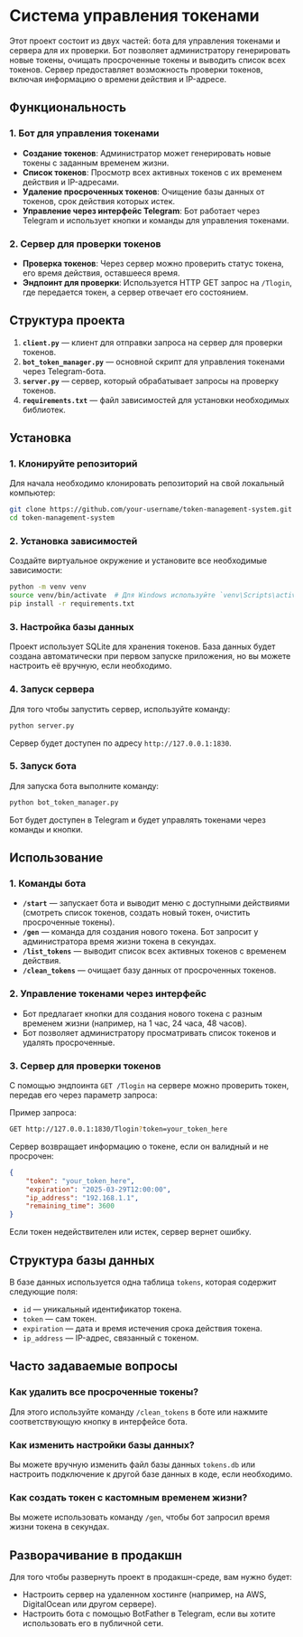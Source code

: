 # Система управления токенами

Этот проект состоит из двух частей: бота для управления токенами и сервера для их проверки. Бот позволяет администратору генерировать новые токены, очищать просроченные токены и выводить список всех токенов. Сервер предоставляет возможность проверки токенов, включая информацию о времени действия и IP-адресе.

## Функциональность

### 1. **Бот для управления токенами**
  - **Создание токенов**: Администратор может генерировать новые токены с заданным временем жизни.
  - **Список токенов**: Просмотр всех активных токенов с их временем действия и IP-адресами.
  - **Удаление просроченных токенов**: Очищение базы данных от токенов, срок действия которых истек.
  - **Управление через интерфейс Telegram**: Бот работает через Telegram и использует кнопки и команды для управления токенами.
  
### 2. **Сервер для проверки токенов**
  - **Проверка токенов**: Через сервер можно проверить статус токена, его время действия, оставшееся время.
  - **Эндпоинт для проверки**: Используется HTTP GET запрос на `/Tlogin`, где передается токен, а сервер отвечает его состоянием.

## Структура проекта

1. **`client.py`** — клиент для отправки запроса на сервер для проверки токенов.
2. **`bot_token_manager.py`** — основной скрипт для управления токенами через Telegram-бота.
3. **`server.py`** — сервер, который обрабатывает запросы на проверку токенов.
4. **`requirements.txt`** — файл зависимостей для установки необходимых библиотек.

## Установка

### 1. Клонируйте репозиторий

Для начала необходимо клонировать репозиторий на свой локальный компьютер:

```bash
git clone https://github.com/your-username/token-management-system.git
cd token-management-system
```

### 2. Установка зависимостей

Создайте виртуальное окружение и установите все необходимые зависимости:

```bash
python -m venv venv
source venv/bin/activate  # Для Windows используйте `venv\Scripts\activate`
pip install -r requirements.txt
```

### 3. Настройка базы данных

Проект использует SQLite для хранения токенов. База данных будет создана автоматически при первом запуске приложения, но вы можете настроить её вручную, если необходимо.

### 4. Запуск сервера

Для того чтобы запустить сервер, используйте команду:

```bash
python server.py
```

Сервер будет доступен по адресу `http://127.0.0.1:1830`.

### 5. Запуск бота

Для запуска бота выполните команду:

```bash
python bot_token_manager.py
```

Бот будет доступен в Telegram и будет управлять токенами через команды и кнопки.

## Использование

### 1. Команды бота

- **`/start`** — запускает бота и выводит меню с доступными действиями (смотреть список токенов, создать новый токен, очистить просроченные токены).
- **`/gen`** — команда для создания нового токена. Бот запросит у администратора время жизни токена в секундах.
- **`/list_tokens`** — выводит список всех активных токенов с временем действия.
- **`/clean_tokens`** — очищает базу данных от просроченных токенов.

### 2. Управление токенами через интерфейс

- Бот предлагает кнопки для создания нового токена с разным временем жизни (например, на 1 час, 24 часа, 48 часов).
- Бот позволяет администратору просматривать список токенов и удалять просроченные.

### 3. Сервер для проверки токенов

С помощью эндпоинта `GET /Tlogin` на сервере можно проверить токен, передав его через параметр запроса:

Пример запроса:

```bash
GET http://127.0.0.1:1830/Tlogin?token=your_token_here
```

Сервер возвращает информацию о токене, если он валидный и не просрочен:

```json
{
    "token": "your_token_here",
    "expiration": "2025-03-29T12:00:00",
    "ip_address": "192.168.1.1",
    "remaining_time": 3600
}
```

Если токен недействителен или истек, сервер вернет ошибку.

## Структура базы данных

В базе данных используется одна таблица `tokens`, которая содержит следующие поля:
- `id` — уникальный идентификатор токена.
- `token` — сам токен.
- `expiration` — дата и время истечения срока действия токена.
- `ip_address` — IP-адрес, связанный с токеном.

## Часто задаваемые вопросы

### Как удалить все просроченные токены?
Для этого используйте команду `/clean_tokens` в боте или нажмите соответствующую кнопку в интерфейсе бота.

### Как изменить настройки базы данных?
Вы можете вручную изменить файл базы данных `tokens.db` или настроить подключение к другой базе данных в коде, если необходимо.

### Как создать токен с кастомным временем жизни?
Вы можете использовать команду `/gen`, чтобы бот запросил время жизни токена в секундах.

## Разворачивание в продакшн

Для того чтобы развернуть проект в продакшн-среде, вам нужно будет:
- Настроить сервер на удаленном хостинге (например, на AWS, DigitalOcean или другом сервере).
- Настроить бота с помощью BotFather в Telegram, если вы хотите использовать его в публичной сети.
